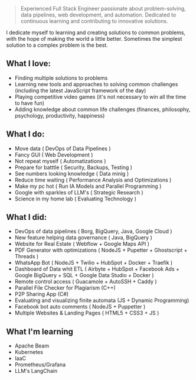 > Experienced Full Stack Engineer passionate about problem-solving, data pipelines, web development, and automation. Dedicated to continuous learning and contributing to innovative solutions.

I dedicate myself to learning and creating solutions to common problems, with the hope of making the world a little better. Sometimes the simplest solution to a complex problem is the best.

## What I love:

* Finding multiple solutions to problems
* Learning new tools and approaches to solving common challenges (including the latest JavaScript framework of the day)
* Playing competitive video games (it's not necessary to win all the time to have fun)
* Adding knowledge about common life challenges (finances, philosophy, psychology, productivity, happiness)

## What I do:

* Move data ( DevOps of Data Pipelines )
* Fancy GUI ( Web Development )
* Not repeat myself ( Automatizations )
* Prepare for batttle ( Security, Backups, Testing )
* See numbers looking knowledge ( Data minig )
* Reduce time waiting ( Performance Analysis and Optimizations )
* Make my pc hot ( Run IA Models and Parallel Programming )
* Google with sparkles of LLM's ( Strategic Research )
* Science in my home lab ( Evaluating Technology )

## What I did:

* DevOps of data pipelines ( Borg, BigQuery, Java, Google Cloud )
* New feature helping data governance ( Java, BigQuery )
* Website for Real Estate ( Webflow + Google Maps API )
* PDF Generator with optimizations ( NodeJS + Pupetter + Ghostscript + Threads )
* WhatsApp Bot ( NodeJS + Twilio + HubSpot + Docker + Traefik )
* Dashboard of Data whit ETL ( Airbyte + HubSpot + Facebook Ads + Google BigQuery + SQL + Google Data Studio + Docker ) 
* Remote control access ( Guacamole + AutoSSH + Caddy )
* Parallel File Checker for Plagiarism (C++)
* P2P Sharing App (C#)
* Evaluating and visualizing finite automata (JS + Dynamic Programming)
* Facebook bot auto comments ( NodeJS + Puppetter )
* Multiple Websites & Landing Pages ( HTML5 + CSS3 + JS )

## What I'm learning

* Apache Beam
* Kubernetes
* IaaC
* Prometheus/Grafana
* LLM's LangChain


<!--
**CodeSugar/CodeSugar** is a ✨ _special_ ✨ repository because its `README.md` (this file) appears on your GitHub profile.

Here are some ideas to get you started:

- 🔭 I’m currently working on ...
- 🌱 I’m currently learning ...
- 👯 I’m looking to collaborate on ...
- 🤔 I’m looking for help with ...
- 💬 Ask me about ...
- 📫 How to reach me: ...
- 😄 Pronouns: ...
- ⚡ Fun fact: ...
-->
